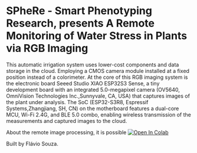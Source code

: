 # SPheRe - Smart Phenotyping Research, presents A Remote Monitoring of Water Stress in Plants via RGB Imaging

This automatic irrigation system uses lower-cost components and data storage in the cloud. Employing a CMOS camera module installed at a fixed position instead of a colorimeter.
At the core of this RGB imaging system is the electronic board Seeed Studio XIAO ESP32S3 Sense, a tiny development board with an integrated 5.0-megapixel camera (OV5640, OmniVision Technologies Inc.,Sunnyvale, CA, USA) that captures images of the plant under analysis. The SoC (ESP32-S3R8, Espressif Systems,Zhangjiang, SH, CN) on the motherboard features a dual-core MCU, Wi-Fi 2.4G, and BLE 5.0 combo, enabling wireless transmission of the measurements and captured images to the cloud.

About the remote image processing, it is possible [![Open In Colab](https://colab.research.google.com/assets/colab-badge.svg)](https://colab.research.google.com/drive/1AD58DMB7zGbg6BDSTe2EP3s7QkGTMXcx?usp=sharing)

Built by Flávio Souza.


